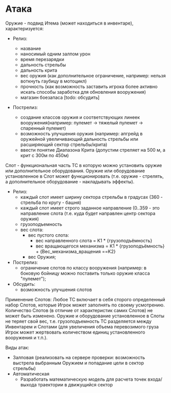 
# Атака #

Оружие - подвид Итема (может находиться в инвентаре), характеризуется:

- Релиз:
	- название
	- наносимый одним залпом урон
	- время перезарядки
	- дальность стрельбы
	- дальность крита
	- вес оружия (как дополнительное ограничение, например: нельзя воткнуть гаубицу в мотоцикл)
	- прочность (как возможность заставить игрока более активно искать способы заработка для обновления вооружения)
    - магазин боезапаса [todo: обсудить]

- Пострелиз:
	- создание классов оружия и соответствующих линеек вооружения(например: пулемет -> тяжелый пулемет -> спаренный пулемет)
	- возможность улучшения оружия (например: апгрейд в оружейной увеличивающий дальность стрельбы или расширяющий
      сектор стрельбы/крита)
	- ввести понятие Диапазона Крита (допустим стреляет на 500 м, а крит с 300м по 450м)


Слот - функциональная часть ТС в которую можно установить оружие или дополнительное оборудования. Оружие или оборудование 
установленное в Слот может функционировать (т.е. оружие - стрелять, а дополнительное оборудование - накладывать эффекты).

- Релиз:
	- каждый слот имеет ширину сектора стрельбы в градусах (360 - стрельба по кругу - башня)
	- каждый слот имеет строго заданное направление (0..359 - это направление слота (т.е. куда будет направлен центр сектора оружия)
	- грузоподъемность
	- вес слота:
		- вес пустого слота:
			- вес направленного слота = K1 * {грузоподъёмность}
			- вес вращающегося механизма = K1 * {грузоподъёмность} +  {Вес_механизма_вращения ==K2}
		- вес Оружия;
- Пострелиз:
	- ограничение слотов по классу вооружения (например: в боковую бойницу можно поставить только оружие класса "пулемет");
- Обсудить:
	- возможность улучшения слотов	

Применение Слотов:
Любое ТС включает в себя сторого определенный набор Слотов, которые Игрок может заполнять по своему усмотрению. Количество Слотов (в отличие 
от характеристик самих Слотов) не может быть изменено. Оружие и оборудование установленное в Слоты не теряет свой вес, т.е. грузоподъемность 
ТС разделяется между Инвентарем и Слотами (для увеличения объема перевозимого груза Игрок может жертвовать количеством единиц установленного 
вооружения и т.п.).


Виды атак:

- Залповая (реализовать на сервере проверки: возможность выстрела выбранным Оружием и попадание цели в сектор стрельбы)
- Автоматическая
    - Разработать математическую модель для расчета точек входа/выхода траектории в движущийся сектор
